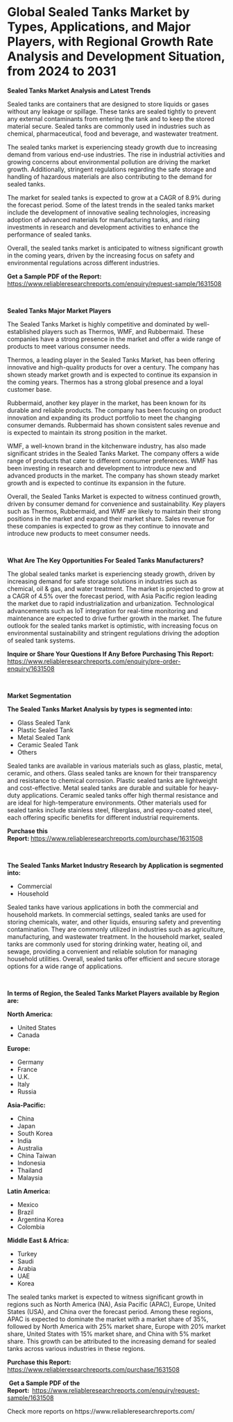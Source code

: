 <p><h1>Global Sealed Tanks Market by Types, Applications, and Major Players, with Regional Growth Rate Analysis and Development Situation, from 2024 to 2031</h1></p><p><strong>Sealed Tanks Market Analysis and Latest Trends</strong></p>
<p><p>Sealed tanks are containers that are designed to store liquids or gases without any leakage or spillage. These tanks are sealed tightly to prevent any external contaminants from entering the tank and to keep the stored material secure. Sealed tanks are commonly used in industries such as chemical, pharmaceutical, food and beverage, and wastewater treatment.</p><p>The sealed tanks market is experiencing steady growth due to increasing demand from various end-use industries. The rise in industrial activities and growing concerns about environmental pollution are driving the market growth. Additionally, stringent regulations regarding the safe storage and handling of hazardous materials are also contributing to the demand for sealed tanks.</p><p>The market for sealed tanks is expected to grow at a CAGR of 8.9% during the forecast period. Some of the latest trends in the sealed tanks market include the development of innovative sealing technologies, increasing adoption of advanced materials for manufacturing tanks, and rising investments in research and development activities to enhance the performance of sealed tanks.</p><p>Overall, the sealed tanks market is anticipated to witness significant growth in the coming years, driven by the increasing focus on safety and environmental regulations across different industries.</p></p>
<p><strong>Get a Sample PDF of the Report:&nbsp;</strong> <a href="https://www.reliableresearchreports.com/enquiry/request-sample/1631508">https://www.reliableresearchreports.com/enquiry/request-sample/1631508</a></p>
<p>&nbsp;</p>
<p><strong>Sealed Tanks Major Market Players</strong></p>
<p><p>The Sealed Tanks Market is highly competitive and dominated by well-established players such as Thermos, WMF, and Rubbermaid. These companies have a strong presence in the market and offer a wide range of products to meet various consumer needs.</p><p>Thermos, a leading player in the Sealed Tanks Market, has been offering innovative and high-quality products for over a century. The company has shown steady market growth and is expected to continue its expansion in the coming years. Thermos has a strong global presence and a loyal customer base.</p><p>Rubbermaid, another key player in the market, has been known for its durable and reliable products. The company has been focusing on product innovation and expanding its product portfolio to meet the changing consumer demands. Rubbermaid has shown consistent sales revenue and is expected to maintain its strong position in the market.</p><p>WMF, a well-known brand in the kitchenware industry, has also made significant strides in the Sealed Tanks Market. The company offers a wide range of products that cater to different consumer preferences. WMF has been investing in research and development to introduce new and advanced products in the market. The company has shown steady market growth and is expected to continue its expansion in the future.</p><p>Overall, the Sealed Tanks Market is expected to witness continued growth, driven by consumer demand for convenience and sustainability. Key players such as Thermos, Rubbermaid, and WMF are likely to maintain their strong positions in the market and expand their market share. Sales revenue for these companies is expected to grow as they continue to innovate and introduce new products to meet consumer needs.</p></p>
<p>&nbsp;</p>
<p><strong>What Are The Key Opportunities For Sealed Tanks Manufacturers?</strong></p>
<p><p>The global sealed tanks market is experiencing steady growth, driven by increasing demand for safe storage solutions in industries such as chemical, oil & gas, and water treatment. The market is projected to grow at a CAGR of 4.5% over the forecast period, with Asia Pacific region leading the market due to rapid industrialization and urbanization. Technological advancements such as IoT integration for real-time monitoring and maintenance are expected to drive further growth in the market. The future outlook for the sealed tanks market is optimistic, with increasing focus on environmental sustainability and stringent regulations driving the adoption of sealed tank systems.</p></p>
<p><strong>Inquire or Share Your Questions If Any Before Purchasing This Report:</strong> <a href="https://www.reliableresearchreports.com/enquiry/pre-order-enquiry/1631508">https://www.reliableresearchreports.com/enquiry/pre-order-enquiry/1631508</a></p>
<p>&nbsp;</p>
<p><strong>Market Segmentation</strong></p>
<p><strong>The Sealed Tanks Market Analysis by types is segmented into:</strong></p>
<p><ul><li>Glass Sealed Tank</li><li>Plastic Sealed Tank</li><li>Metal Sealed Tank</li><li>Ceramic Sealed Tank</li><li>Others</li></ul></p>
<p><p>Sealed tanks are available in various materials such as glass, plastic, metal, ceramic, and others. Glass sealed tanks are known for their transparency and resistance to chemical corrosion. Plastic sealed tanks are lightweight and cost-effective. Metal sealed tanks are durable and suitable for heavy-duty applications. Ceramic sealed tanks offer high thermal resistance and are ideal for high-temperature environments. Other materials used for sealed tanks include stainless steel, fiberglass, and epoxy-coated steel, each offering specific benefits for different industrial requirements.</p></p>
<p><strong>Purchase this Report:&nbsp;</strong><a href="https://www.reliableresearchreports.com/purchase/1631508">https://www.reliableresearchreports.com/purchase/1631508</a></p>
<p>&nbsp;</p>
<p><strong>The Sealed Tanks Market Industry Research by Application is segmented into:</strong></p>
<p><ul><li>Commercial</li><li>Household</li></ul></p>
<p><p>Sealed tanks have various applications in both the commercial and household markets. In commercial settings, sealed tanks are used for storing chemicals, water, and other liquids, ensuring safety and preventing contamination. They are commonly utilized in industries such as agriculture, manufacturing, and wastewater treatment. In the household market, sealed tanks are commonly used for storing drinking water, heating oil, and sewage, providing a convenient and reliable solution for managing household utilities. Overall, sealed tanks offer efficient and secure storage options for a wide range of applications.</p></p>
<p>&nbsp;</p>
<p><strong>In terms of Region, the Sealed Tanks Market Players available by Region are:</strong></p>
<p>
    <p> <strong> North America: </strong>
        <ul>
            <li>United States</li>
            <li>Canada</li>
        </ul>
        </p> 
    <p> <strong> Europe: </strong>
        <ul>
            <li>Germany</li>
            <li>France</li>
            <li>U.K.</li>
            <li>Italy</li>
            <li>Russia</li>
        </ul>
        </p> 
    <p> <strong> Asia-Pacific: </strong>
        <ul>
            <li>China</li>
            <li>Japan</li>
            <li>South Korea</li>
            <li>India</li>
            <li>Australia</li>
            <li>China Taiwan</li>
            <li>Indonesia</li>
            <li>Thailand</li>
            <li>Malaysia</li>
        </ul>
        </p> 
    <p> <strong> Latin America: </strong>
        <ul>
            <li>Mexico</li>
            <li>Brazil</li>
            <li>Argentina Korea</li>
            <li>Colombia</li>
        </ul>
        </p> 
    <p> <strong> Middle East & Africa: </strong>
        <ul>
            <li>Turkey</li>
            <li>Saudi</li>
            <li>Arabia</li>
            <li>UAE</li>
            <li>Korea</li>
        </ul>
    </p>
    </p>
<p><p>The sealed tanks market is expected to witness significant growth in regions such as North America (NA), Asia Pacific (APAC), Europe, United States (USA), and China over the forecast period. Among these regions, APAC is expected to dominate the market with a market share of 35%, followed by North America with 25% market share, Europe with 20% market share, United States with 15% market share, and China with 5% market share. This growth can be attributed to the increasing demand for sealed tanks across various industries in these regions.</p></p>
<p><strong>Purchase this Report: </strong><a href="https://www.reliableresearchreports.com/purchase/1631508">https://www.reliableresearchreports.com/purchase/1631508</a></p>
<p>&nbsp;<strong>Get a Sample PDF of the Report:&nbsp;&nbsp;</strong><a href="https://www.reliableresearchreports.com/enquiry/request-sample/1631508">https://www.reliableresearchreports.com/enquiry/request-sample/1631508</a></p>
<p><strong></strong></p>
<p>Check more reports on https://www.reliableresearchreports.com/</p>